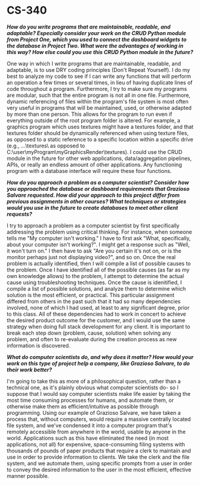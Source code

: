 # CS-340

***How do you write programs that are maintainable, readable, and adaptable? Especially consider your work on the CRUD Python module from Project One, which you used to connect the dashboard widgets to the database in Project Two. What were the advantages of working in this way? How else could you use this CRUD Python module in the future?***

One way in which I write programs that are maintainable, readable, and adaptable, is to use DRY coding principles (Don't Repeat Yourself).  I do my best to analyze my code to see if I can write any functions that will perform an operation a few times or several times, in lieu of having duplicate lines of code throughout a program.  Furthermore, I try to make sure my programs are modular, such that the entire program is not all in one file.  Furthermore, dynamic referencing of files within the program's file system is most often very useful in programs that will be maintained, used, or otherwise adapted by more than one person.  This allows for the program to run even if everything outside of the root program folder is altered.  For example, a graphics program which uses textures might have a textures folder, and that textures folder should be dynamically referenced when using texture files, as opposed to a static reference to a specific location within a specific drive (e.g., ...\textures\ as opposed to C:\user\myProgram\myGraphicsRender\textures).  I could use the CRUD module in the future for other web applications, data/aggregation pipelines, APIs, or really an endless amount of other applications.  Any functioning program with a database interface will require these four functions.

***How do you approach a problem as a computer scientist? Consider how you approached the database or dashboard requirements that Grazioso Salvare requested. How did your approach to this project differ from previous assignments in other courses? What techniques or strategies would you use in the future to create databases to meet other client requests?***

I try to approach a problem as a computer scientist by first specifically addressing the problem using critical thinking.  For instance, when someone tells me "My computer isn't working." I have to first ask "What, specifically, about your computer isn't working?".  I might get a response such as "Well, it won't turn on."  I then have to ask "Are you certain it's not on, or is the monitor perhaps just not displaying video?", and so on.  Once the real problem is actually identified, then I will compile a list of possible causes to the problem.  Once I have identified all of the possible causes (as far as my own knowledge allows) to the problem, I attempt to determine the actual cause using troubleshooting techniques.  Once the cause is idenitified, I compile a list of possible solutions, and analyze them to determine which solution is the most efficient, or practical.  This particular assignment differed from others in the past such that it had so many dependencies involved, none of which I had used, at least to any significant degree, prior to this class.  All of these dependencies had to work in concert to achieve the desired product outcome for the customer, and I would use the same strategy when doing full stack development for any client.  It is important to break each step down (problem, cause, solution) when solving any problem, and often to re-evaluate during the creation process as new information is discovered.

***What do computer scientists do, and why does it matter? How would your work on this type of project help a company, like Grazioso Salvare, to do their work better?***

I'm going to take this as more of a philosophical question, rather than a technical one, as it's plainly obvious what computer scientists do- so I suppose that I would say computer scientists make life easier by taking the most time consuming processes for humans, and automate them, or otherwise make them as efficient/intuitive as possible through programming.  Using our example of Grazioso Salvare, we have taken a process that, without computers, would require a massive centrally located file system, and we've condensed it into a computer program that's remotely accessible from anywhere in the world, usable by anyone in the world.  Applications such as this have eliminated the need (in most applications, not all) for expensive, space-consuming filing systems with thousands of pounds of paper products that require a clerk to maintain and use in order to provide information to clients.  We take the clerk and the file system, and we automate them, using specific prompts from a user in order to convey the desired information to the user in the most efficient, effective manner possible.
